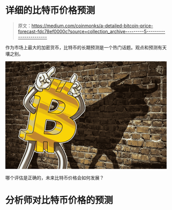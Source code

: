 # 详细的比特币价格预测

> 原文：<https://medium.com/coinmonks/a-detailed-bitcoin-price-forecast-fdc78ef0000c?source=collection_archive---------5----------------------->

作为市场上最大的加密货币，比特币的长期预测是一个热门话题。观点和预测有天壤之别。

![](img/408ef3cdc4e7ba6414adf727a0ad6f81.png)

哪个评估是正确的，未来比特币价格会如何发展？

# 分析师对比特币价格的预测